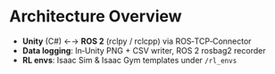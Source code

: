 # Architecture Overview

- **Unity** (C#) ←→ **ROS 2** (rclpy / rclcpp) via ROS‑TCP‑Connector  
- **Data logging**: In‑Unity PNG + CSV writer, ROS 2 rosbag2 recorder  
- **RL envs**: Isaac Sim & Isaac Gym templates under `/rl_envs`
